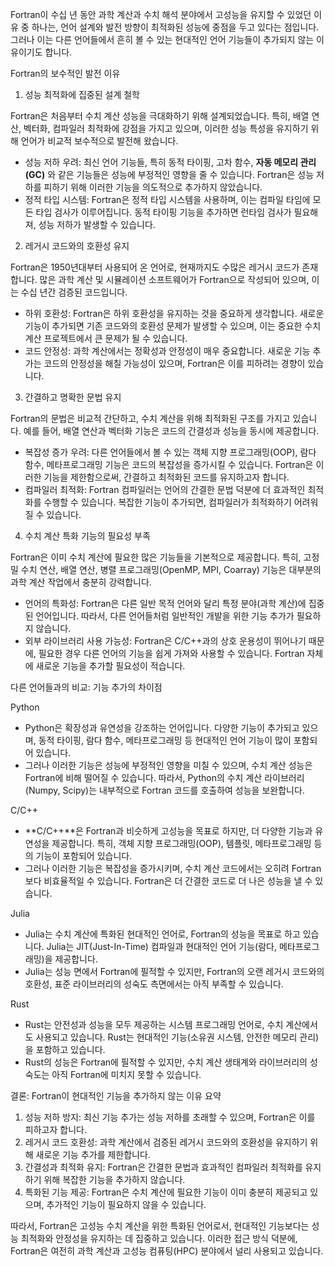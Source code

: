 Fortran이 수십 년 동안 과학 계산과 수치 해석 분야에서 고성능을 유지할 수 있었던 이유 중 하나는, 언어 설계와 발전 방향이 최적화된 성능에 중점을 두고 있다는 점입니다. 그러나 이는 다른 언어들에서 흔히 볼 수 있는 현대적인 언어 기능들이 추가되지 않는 이유이기도 합니다.

Fortran의 보수적인 발전 이유

1. 성능 최적화에 집중된 설계 철학

Fortran은 처음부터 수치 계산 성능을 극대화하기 위해 설계되었습니다. 특히, 배열 연산, 벡터화, 컴파일러 최적화에 강점을 가지고 있으며, 이러한 성능 특성을 유지하기 위해 언어가 비교적 보수적으로 발전해 왔습니다.

*	성능 저하 우려: 최신 언어 기능들, 특히 동적 타이핑, 고차 함수, **자동 메모리 관리(GC)** 와 같은 기능들은 성능에 부정적인 영향을 줄 수 있습니다. Fortran은 성능 저하를 피하기 위해 이러한 기능을 의도적으로 추가하지 않았습니다.
*	정적 타입 시스템: Fortran은 정적 타입 시스템을 사용하며, 이는 컴파일 타임에 모든 타입 검사가 이루어집니다. 동적 타이핑 기능을 추가하면 런타임 검사가 필요해져, 성능 저하가 발생할 수 있습니다.

2. 레거시 코드와의 호환성 유지

Fortran은 1950년대부터 사용되어 온 언어로, 현재까지도 수많은 레거시 코드가 존재합니다. 많은 과학 계산 및 시뮬레이션 소프트웨어가 Fortran으로 작성되어 있으며, 이는 수십 년간 검증된 코드입니다.

*	하위 호환성: Fortran은 하위 호환성을 유지하는 것을 중요하게 생각합니다. 새로운 기능이 추가되면 기존 코드와의 호환성 문제가 발생할 수 있으며, 이는 중요한 수치 계산 프로젝트에서 큰 문제가 될 수 있습니다.
*	코드 안정성: 과학 계산에서는 정확성과 안정성이 매우 중요합니다. 새로운 기능 추가는 코드의 안정성을 해칠 가능성이 있으며, Fortran은 이를 피하려는 경향이 있습니다.

3. 간결하고 명확한 문법 유지

Fortran의 문법은 비교적 간단하고, 수치 계산을 위해 최적화된 구조를 가지고 있습니다. 예를 들어, 배열 연산과 벡터화 기능은 코드의 간결성과 성능을 동시에 제공합니다.

*	복잡성 증가 우려: 다른 언어들에서 볼 수 있는 객체 지향 프로그래밍(OOP), 람다 함수, 메타프로그래밍 기능은 코드의 복잡성을 증가시킬 수 있습니다. Fortran은 이러한 기능을 제한함으로써, 간결하고 최적화된 코드를 유지하고자 합니다.
*	컴파일러 최적화: Fortran 컴파일러는 언어의 간결한 문법 덕분에 더 효과적인 최적화를 수행할 수 있습니다. 복잡한 기능이 추가되면, 컴파일러가 최적화하기 어려워질 수 있습니다.

4. 수치 계산 특화 기능의 필요성 부족

Fortran은 이미 수치 계산에 필요한 많은 기능들을 기본적으로 제공합니다. 특히, 고정밀 수치 연산, 배열 연산, 병렬 프로그래밍(OpenMP, MPI, Coarray) 기능은 대부분의 과학 계산 작업에서 충분히 강력합니다.

*	언어의 특화성: Fortran은 다른 일반 목적 언어와 달리 특정 분야(과학 계산)에 집중된 언어입니다. 따라서, 다른 언어들처럼 일반적인 개발을 위한 기능 추가가 필요하지 않습니다.
*	외부 라이브러리 사용 가능성: Fortran은 C/C++과의 상호 운용성이 뛰어나기 때문에, 필요한 경우 다른 언어의 기능을 쉽게 가져와 사용할 수 있습니다. Fortran 자체에 새로운 기능을 추가할 필요성이 적습니다.

다른 언어들과의 비교: 기능 추가의 차이점

Python

*	Python은 확장성과 유연성을 강조하는 언어입니다. 다양한 기능이 추가되고 있으며, 동적 타이핑, 람다 함수, 메타프로그래밍 등 현대적인 언어 기능이 많이 포함되어 있습니다.
*	그러나 이러한 기능은 성능에 부정적인 영향을 미칠 수 있으며, 수치 계산 성능은 Fortran에 비해 떨어질 수 있습니다. 따라서, Python의 수치 계산 라이브러리(Numpy, Scipy)는 내부적으로 Fortran 코드를 호출하여 성능을 보완합니다.

C/C++

*	**C/C++**은 Fortran과 비슷하게 고성능을 목표로 하지만, 더 다양한 기능과 유연성을 제공합니다. 특히, 객체 지향 프로그래밍(OOP), 템플릿, 메타프로그래밍 등의 기능이 포함되어 있습니다.
*	그러나 이러한 기능은 복잡성을 증가시키며, 수치 계산 코드에서는 오히려 Fortran보다 비효율적일 수 있습니다. Fortran은 더 간결한 코드로 더 나은 성능을 낼 수 있습니다.

Julia

*	Julia는 수치 계산에 특화된 현대적인 언어로, Fortran의 성능을 목표로 하고 있습니다. Julia는 JIT(Just-In-Time) 컴파일과 현대적인 언어 기능(람다, 메타프로그래밍)을 제공합니다.
*	Julia는 성능 면에서 Fortran에 필적할 수 있지만, Fortran의 오랜 레거시 코드와의 호환성, 표준 라이브러리의 성숙도 측면에서는 아직 부족할 수 있습니다.

Rust

*	Rust는 안전성과 성능을 모두 제공하는 시스템 프로그래밍 언어로, 수치 계산에서도 사용되고 있습니다. Rust는 현대적인 기능(소유권 시스템, 안전한 메모리 관리)을 포함하고 있습니다.
*	Rust의 성능은 Fortran에 필적할 수 있지만, 수치 계산 생태계와 라이브러리의 성숙도는 아직 Fortran에 미치지 못할 수 있습니다.

결론: Fortran이 현대적인 기능을 추가하지 않는 이유 요약

1.	성능 저하 방지: 최신 기능 추가는 성능 저하를 초래할 수 있으며, Fortran은 이를 피하고자 합니다.
2.	레거시 코드 호환성: 과학 계산에서 검증된 레거시 코드와의 호환성을 유지하기 위해 새로운 기능 추가를 제한합니다.
3.	간결성과 최적화 유지: Fortran은 간결한 문법과 효과적인 컴파일러 최적화를 유지하기 위해 복잡한 기능을 추가하지 않습니다.
4.	특화된 기능 제공: Fortran은 수치 계산에 필요한 기능이 이미 충분히 제공되고 있으며, 추가적인 기능이 필요하지 않을 수 있습니다.

따라서, Fortran은 고성능 수치 계산을 위한 특화된 언어로서, 현대적인 기능보다는 성능 최적화와 안정성을 유지하는 데 집중하고 있습니다. 이러한 접근 방식 덕분에, Fortran은 여전히 과학 계산과 고성능 컴퓨팅(HPC) 분야에서 널리 사용되고 있습니다.